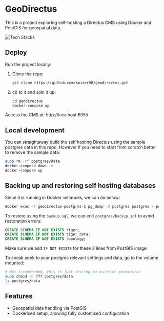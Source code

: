 # GeoDirectus

This is a project exploring self-hosting a Directus CMS using Docker and PostGIS for geospatial data.

![Tech Stacks](https://skillicons.dev/icons?i=docker,bash,linux,postgres)

## Deploy

Run the project locally:

1. Clone the repo:
    ```bash
    git clone https://github.com/suizer98/geodirectus.git
    ```

2. cd to it and spin it up:
    ```bash
    cd geodirectus
    docker-compose up
    ```

Access the CMS at:
http://localhost:8055

## Local development

You can straightaway build the self hosting Directus using the sample postgres data in this repo. However if you need to start from scratch better to remove the sample data:

```bash
sudo rm -rf postgres/data
docker-compose down -v
docker-compose up
```

## Backing up and restoring self hosting databases

Since it is running in Docker instances, we can do below:
```bash
docker exec -t geodirectus-postgres-1 pg_dump -U postgres postgres > postgres/backup.sql
```

To restore using the `backup.sql`, we can edit `postgres/backup.sql` to avoid restoration errors:
```sql
CREATE SCHEMA IF NOT EXISTS tiger;
CREATE SCHEMA IF NOT EXISTS tiger_data;
CREATE SCHEMA IF NOT EXISTS topology;
```
Make sure we add `IF NOT EXISTS` for these 3 lines from PostGIS image.

To sneak peek to your postgres relevant settings and data, go to the volume mounted:
```bash
# Not recommended, this is just testing to override permission
sudo chmod -R 777 postgres/data
ls postgres/data
```

## Features
- Geospatial data handling via PostGIS
- Dockerised setup, allowing fully customised configuration
